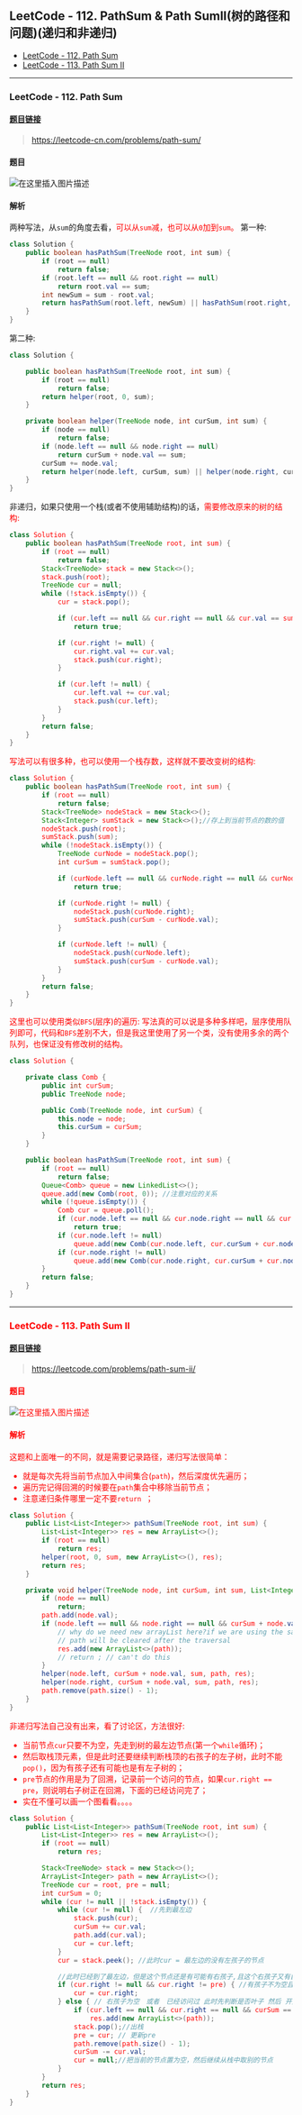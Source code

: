 ﻿## LeetCode - 112. PathSum & Path SumII(树的路径和问题)(递归和非递归)

* [LeetCode - 112. Path Sum](#1)
* [LeetCode - 113. Path Sum II](#leetcode---113-path-sum-ii)

***
### <font id = "1">LeetCode - 112. Path Sum
#### [题目链接](https://leetcode.com/problems/path-sum/)

> https://leetcode-cn.com/problems/path-sum/

#### 题目
![在这里插入图片描述](images/112_t.png)
#### 解析

两种写法，从`sum`的角度去看，<font color = red>可以从`sum`减，也可以从`0`加到`sum`。</font>
第一种: 
```java
class Solution {
    public boolean hasPathSum(TreeNode root, int sum) {
        if (root == null)
            return false;
        if (root.left == null && root.right == null)
            return root.val == sum;
        int newSum = sum - root.val;
        return hasPathSum(root.left, newSum) || hasPathSum(root.right, newSum);
    }
}
```
第二种: 
```java
class Solution {

    public boolean hasPathSum(TreeNode root, int sum) {
        if (root == null)
            return false;
        return helper(root, 0, sum);
    }

    private boolean helper(TreeNode node, int curSum, int sum) {
        if (node == null)
            return false;
        if (node.left == null && node.right == null)
            return curSum + node.val == sum;
        curSum += node.val;
        return helper(node.left, curSum, sum) || helper(node.right, curSum, sum);
    }
}
```
非递归，如果只使用一个栈(或者不使用辅助结构)的话，<font color = red>需要修改原来的树的结构: 

```java
class Solution {
    public boolean hasPathSum(TreeNode root, int sum) {
        if (root == null)
            return false;
        Stack<TreeNode> stack = new Stack<>();
        stack.push(root);
        TreeNode cur = null;
        while (!stack.isEmpty()) {
            cur = stack.pop();

            if (cur.left == null && cur.right == null && cur.val == sum)
                return true;

            if (cur.right != null) {
                cur.right.val += cur.val;
                stack.push(cur.right);
            }

            if (cur.left != null) {
                cur.left.val += cur.val;
                stack.push(cur.left);
            }
        }
        return false;
    }
}
```
写法可以有很多种，也可以使用一个栈存数，这样就不要改变树的结构:  

```java
class Solution {
    public boolean hasPathSum(TreeNode root, int sum) {
        if (root == null)
            return false;
        Stack<TreeNode> nodeStack = new Stack<>();
        Stack<Integer> sumStack = new Stack<>();//存上到当前节点的数的值
        nodeStack.push(root);
        sumStack.push(sum);
        while (!nodeStack.isEmpty()) {
            TreeNode curNode = nodeStack.pop();
            int curSum = sumStack.pop();

            if (curNode.left == null && curNode.right == null && curNode.val == curSum)
                return true;

            if (curNode.right != null) {
                nodeStack.push(curNode.right);
                sumStack.push(curSum - curNode.val);
            }

            if (curNode.left != null) {
                nodeStack.push(curNode.left);
                sumStack.push(curSum - curNode.val);
            }
        }
        return false;
    }
}
```

这里也可以使用类似`BFS`(层序)的遍历: 
写法真的可以说是多种多样吧，层序使用队列即可，代码和`BFS`差别不大，<font color = red>但是我这里使用了另一个类，没有使用多余的两个队列，也保证没有修改树的结构。

```java
class Solution {

    private class Comb {
        public int curSum;
        public TreeNode node;

        public Comb(TreeNode node, int curSum) {
            this.node = node;
            this.curSum = curSum;
        }
    }

    public boolean hasPathSum(TreeNode root, int sum) {
        if (root == null)
            return false;
        Queue<Comb> queue = new LinkedList<>();
        queue.add(new Comb(root, 0)); //注意对应的关系
        while (!queue.isEmpty()) {
            Comb cur = queue.poll();
            if (cur.node.left == null && cur.node.right == null && cur.curSum + cur.node.val == sum)
                return true;
            if (cur.node.left != null) 
                queue.add(new Comb(cur.node.left, cur.curSum + cur.node.val));
            if (cur.node.right != null) 
                queue.add(new Comb(cur.node.right, cur.curSum + cur.node.val));
        }
        return false;
    }
}
```
***
### <font id = "1">LeetCode - 113. Path Sum II
#### [题目链接](https://leetcode.com/problems/path-sum-ii/)

> https://leetcode.com/problems/path-sum-ii/

#### 题目
![在这里插入图片描述](images/113_t.png)
#### 解析

这题和上面唯一的不同，就是需要记录路径，递归写法很简单：　


* 就是每次先将当前节点加入中间集合(`path`)，然后深度优先遍历；
* 遍历完记得回溯的时候要在`path`集合中移除当前节点；
* 注意递归条件哪里一定不要`return `；


```java
class Solution {
    public List<List<Integer>> pathSum(TreeNode root, int sum) {
        List<List<Integer>> res = new ArrayList<>();
        if (root == null)
            return res;
        helper(root, 0, sum, new ArrayList<>(), res);
        return res;
    }

    private void helper(TreeNode node, int curSum, int sum, List<Integer> path, List<List<Integer>> res) {
        if (node == null)
            return;
        path.add(node.val);
        if (node.left == null && node.right == null && curSum + node.val == sum) {
            // why do we need new arrayList here?if we are using the same path variable path
            // path will be cleared after the traversal
            res.add(new ArrayList<>(path));
            // return ; // can't do this
        }
        helper(node.left, curSum + node.val, sum, path, res);
        helper(node.right, curSum + node.val, sum, path, res);
        path.remove(path.size() - 1);
    }
}
```

非递归写法自己没有出来，看了讨论区，方法很好: 

* 当前节点`cur`只要不为空，先走到树的最左边节点(第一个`while`循环)；
* 然后取栈顶元素，但是此时还要继续判断栈顶的右孩子的左子树，此时不能`pop()`，因为有孩子还有可能也是有左子树的；
* `pre`节点的作用是为了回溯，记录前一个访问的节点，如果`cur.right == pre`，则说明右子树正在回溯，下面的已经访问完了；
* 实在不懂可以画一个图看看。。。。

```java
class Solution {
    public List<List<Integer>> pathSum(TreeNode root, int sum) {
        List<List<Integer>> res = new ArrayList<>();
        if (root == null)
            return res;

        Stack<TreeNode> stack = new Stack<>();
        ArrayList<Integer> path = new ArrayList<>();
        TreeNode cur = root, pre = null;
        int curSum = 0;
        while (cur != null || !stack.isEmpty()) {
            while (cur != null) {  //先到最左边
                stack.push(cur);
                curSum += cur.val;
                path.add(cur.val);
                cur = cur.left;
            }
            cur = stack.peek(); //此时cur = 最左边的没有左孩子的节点

            //此时已经到了最左边，但是这个节点还是有可能有右孩子,且这个右孩子又有自己的左子树
            if (cur.right != null && cur.right != pre) { //有孩子不为空且没有被访问过
                cur = cur.right;
            } else { // 右孩子为空　或者　已经访问过 此时先判断是否叶子 然后 开始回溯
                if (cur.left == null && cur.right == null && curSum == sum)
                    res.add(new ArrayList<>(path));
                stack.pop();//出栈
                pre = cur; // 更新pre
                path.remove(path.size() - 1);
                curSum -= cur.val;
                cur = null;//把当前的节点置为空，然后继续从栈中取别的节点
            }
        }
        return res;
    }
}
```

